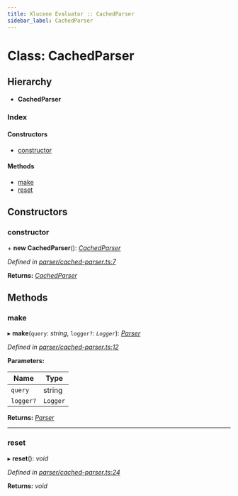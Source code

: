 ```yaml
---
title: Xlucene Evaluator :: CachedParser
sidebar_label: CachedParser
---
```


# Class: CachedParser

## Hierarchy

* **CachedParser**

### Index

#### Constructors

* [constructor](cachedparser.md#constructor)

#### Methods

* [make](cachedparser.md#make)
* [reset](cachedparser.md#reset)

## Constructors

###  constructor

\+ **new CachedParser**(): *[CachedParser](cachedparser.md)*

*Defined in [parser/cached-parser.ts:7](https://github.com/terascope/teraslice/blob/6e018493/packages/xlucene-evaluator/src/parser/cached-parser.ts#L7)*

**Returns:** *[CachedParser](cachedparser.md)*

## Methods

###  make

▸ **make**(`query`: *string*, `logger?`: *`Logger`*): *[Parser](parser.md)*

*Defined in [parser/cached-parser.ts:12](https://github.com/terascope/teraslice/blob/6e018493/packages/xlucene-evaluator/src/parser/cached-parser.ts#L12)*

**Parameters:**

Name | Type |
------ | ------ |
`query` | string |
`logger?` | `Logger` |

**Returns:** *[Parser](parser.md)*

___

###  reset

▸ **reset**(): *void*

*Defined in [parser/cached-parser.ts:24](https://github.com/terascope/teraslice/blob/6e018493/packages/xlucene-evaluator/src/parser/cached-parser.ts#L24)*

**Returns:** *void*
